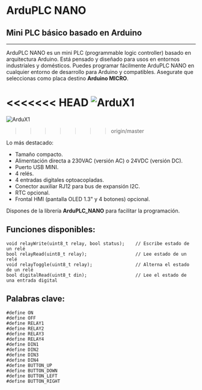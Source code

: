# ArduPLC NANO #
## Mini PLC básico basado en Arduino ##

----------
ArduPLC NANO es un mini PLC (programmable logic controller) basado en arquitectura Arduino. Está pensado y diseñado para usos en entornos industriales y domésticos.  Puedes programar fácilmente ArduPLC NANO en cualquier entorno de desarrollo para Arduino y compatibles. Asegurate que seleccionas como placa destino **Arduino MICRO**.

<<<<<<< HEAD
![ArduX1](https://github.com/raymirabel/ArduPLC/blob/master/ArduPLC%20NANO/doc/ArduPLC_NANO.png)
=======
![ArduX1](https://github.com/raymirabel/ArduPLC/ArduPLC_NANO/blob/master/doc/ArduPLC_NANO.png)
>>>>>>> origin/master

Lo más destacado:

- Tamaño compacto.
- Alimentación directa a 230VAC (versión AC) o 24VDC (versión DC).
- Puerto USB MINI.
- 4 relés.
- 4 entradas digitales optoacopladas.
- Conector auxiliar RJ12 para bus de expansión I2C.
- RTC opcional.
- Frontal HMI (pantalla OLED 1.3" y 4 botones) opcional.


Dispones de la librería **ArduPLC_NANO** para facilitar la programación.

## Funciones disponibles: ##

	void relayWrite(uint8_t relay, bool status);	// Escribe estado de un relé
	bool relayRead(uint8_t relay);					// Lee estado de un relé
	void relayToggle(uint8_t relay);				// Alterna el estado de un relé
	bool digitalRead(uint8_t din);					// Lee el estado de una entrada digital


## Palabras clave:     

	#define ON
	#define OFF
	#define RELAY1  
	#define RELAY2  
	#define RELAY3  
	#define RELAY4  
	#define DIN1    
	#define DIN2    
	#define DIN3    
	#define DIN4    
	#define BUTTON_UP
	#define BUTTON_DOWN
	#define BUTTON_LEFT
	#define BUTTON_RIGHT
